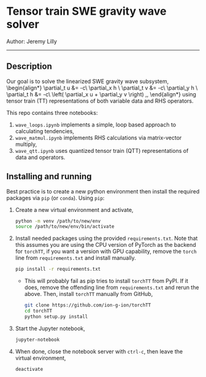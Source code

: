 # Tensor train SWE gravity wave solver
Author: Jeremy Lilly
___


## Description

Our goal is to solve the linearized SWE gravity wave subsystem,
\begin{align*}
\partial_t u &= -c\ \partial_x h \\
\partial_t v &= -c\ \partial_y h \\
\partial_t h &= -c\ \left( \partial_x u + \partial_y v \right) \,,
\end{align*}
using tensor train (TT) representations of both variable data and RHS operators.

This repo contains three notebooks:
1) `wave_loops.ipynb` implements a simple, loop based approach to calculating tendencies,
2) `wave_matmul.ipynb` implements RHS calculations via matrix-vector multiply,
3) `wave_qtt.ipynb` uses quantized tensor train (QTT) representations of data and operators.


## Installing and running

Best practice is to create a new python environment then install the required packages via `pip` (or `conda`). Using `pip`:
1) Create a new virtual environment and activate,
    ```bash
    python -m venv /path/to/new/env
    source /path/to/new/env/bin/activate
    ```
2) Install needed packages using the provided `requirements.txt`. Note that this assumes you are using the CPU version of PyTorch as the backend for `torchTT`, if you want a version with GPU capability, remove the `torch` line from `requirements.txt` and install manually. 
    ```bash
    pip install -r requirements.txt
    ```
   - This will probably fail as pip tries to install `torchTT` from PyPI. If it does, remove the offending line from `requirements.txt` and rerun the above. Then, install `torchTT` manually from GitHub,
        ```bash
        git clone https://github.com/ion-g-ion/torchTT
        cd torchTT
        python setup.py install
        ```
3) Start the Jupyter notebook,
    ```bash
    jupyter-notebook
    ```
4) When done, close the notebook server with `ctrl-c`, then leave the virtual environment,
    ```bash
    deactivate
    ```
